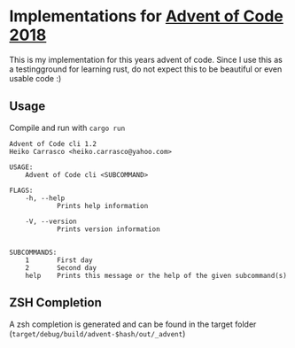 # Implementations for [Advent of Code 2018](https://adventofcode.com/)
This is my implementation for this years advent of code. Since I use this as a testingground for learning rust, do not expect this to be beautiful or even usable code :)

## Usage
Compile and run with `cargo run`
```
Advent of Code cli 1.2
Heiko Carrasco <heiko.carrasco@yahoo.com>

USAGE:
    Advent of Code cli <SUBCOMMAND>

FLAGS:
    -h, --help       
            Prints help information

    -V, --version    
            Prints version information


SUBCOMMANDS:
    1       First day
    2       Second day
    help    Prints this message or the help of the given subcommand(s)
```

## ZSH Completion
A zsh completion is generated and can be found in the target folder (`target/debug/build/advent-$hash/out/_advent`)
